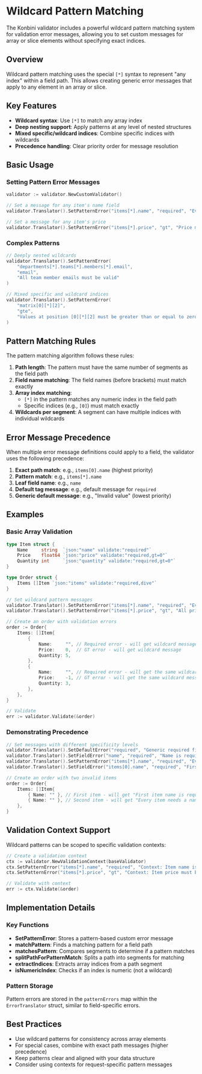 # Wildcard Pattern Matching

The Konbini validator includes a powerful wildcard pattern matching system for validation error messages, allowing you to set custom messages for array or slice elements without specifying exact indices.

## Overview

Wildcard pattern matching uses the special `[*]` syntax to represent "any index" within a field path. This allows creating generic error messages that apply to any element in an array or slice.

## Key Features

- **Wildcard syntax**: Use `[*]` to match any array index
- **Deep nesting support**: Apply patterns at any level of nested structures
- **Mixed specific/wildcard indices**: Combine specific indices with wildcards
- **Precedence handling**: Clear priority order for message resolution

## Basic Usage

### Setting Pattern Error Messages

```go
validator := validator.NewCustomValidator()

// Set a message for any item's name field
validator.Translator().SetPatternError("items[*].name", "required", "Every item must have a name")

// Set a message for any item's price
validator.Translator().SetPatternError("items[*].price", "gt", "Price must be greater than zero")
```

### Complex Patterns

```go
// Deeply nested wildcards
validator.Translator().SetPatternError(
    "departments[*].teams[*].members[*].email", 
    "email", 
    "All team member emails must be valid"
)

// Mixed specific and wildcard indices
validator.Translator().SetPatternError(
    "matrix[0][*][2]", 
    "gte", 
    "Values at position [0][*][2] must be greater than or equal to zero"
)
```

## Pattern Matching Rules

The pattern matching algorithm follows these rules:

1. **Path length**: The pattern must have the same number of segments as the field path
2. **Field name matching**: The field names (before brackets) must match exactly
3. **Array index matching**: 
   - `[*]` in the pattern matches any numeric index in the field path
   - Specific indices (e.g., `[0]`) must match exactly
4. **Wildcards per segment**: A segment can have multiple indices with individual wildcards

## Error Message Precedence

When multiple error message definitions could apply to a field, the validator uses the following precedence:

1. **Exact path match**: e.g., `items[0].name` (highest priority)
2. **Pattern match**: e.g., `items[*].name`
3. **Leaf field name**: e.g., `name`
4. **Default tag message**: e.g., default message for `required`
5. **Generic default message**: e.g., "Invalid value" (lowest priority)

## Examples

### Basic Array Validation

```go
type Item struct {
    Name     string  `json:"name" validate:"required"`
    Price    float64 `json:"price" validate:"required,gt=0"`
    Quantity int     `json:"quantity" validate:"required,gt=0"`
}

type Order struct {
    Items []Item `json:"items" validate:"required,dive"`
}

// Set wildcard pattern messages
validator.Translator().SetPatternError("items[*].name", "required", "Every item needs a name")
validator.Translator().SetPatternError("items[*].price", "gt", "All prices must be positive")

// Create an order with validation errors
order := Order{
    Items: []Item{
        {
            Name:     "", // Required error - will get wildcard message
            Price:    0,  // GT error - will get wildcard message
            Quantity: 5,
        },
        {
            Name:     "", // Required error - will get the same wildcard message
            Price:    -1, // GT error - will get the same wildcard message
            Quantity: 3,
        },
    },
}

// Validate
err := validator.Validate(&order)
```

### Demonstrating Precedence

```go
// Set messages with different specificity levels
validator.Translator().SetDefaultError("required", "Generic required field message")
validator.Translator().SetFieldError("name", "required", "Name is required (leaf)")
validator.Translator().SetPatternError("items[*].name", "required", "Every item needs a name (pattern)")
validator.Translator().SetFieldError("items[0].name", "required", "First item name is required (exact)")

// Create an order with two invalid items
order := Order{
    Items: []Item{
        { Name: "" }, // First item - will get "First item name is required (exact)"
        { Name: "" }, // Second item - will get "Every item needs a name (pattern)"
    },
}
```

## Validation Context Support

Wildcard patterns can be scoped to specific validation contexts:

```go
// Create a validation context
ctx := validator.NewValidationContext(baseValidator)
ctx.SetPatternError("items[*].name", "required", "Context: Item name is required")
ctx.SetPatternError("items[*].price", "gt", "Context: Item price must be positive")

// Validate with context
err := ctx.Validate(&order)
```

## Implementation Details

### Key Functions

- **SetPatternError**: Stores a pattern-based custom error message
- **matchPattern**: Finds a matching pattern for a field path
- **matchesPattern**: Compares segments to determine if a pattern matches
- **splitPathForPatternMatch**: Splits a path into segments for matching
- **extractIndices**: Extracts array indices from a path segment
- **isNumericIndex**: Checks if an index is numeric (not a wildcard)

### Pattern Storage

Pattern errors are stored in the `patternErrors` map within the `ErrorTranslator` struct, similar to field-specific errors.

## Best Practices

- Use wildcard patterns for consistency across array elements
- For special cases, combine with exact path messages (higher precedence)
- Keep patterns clear and aligned with your data structure
- Consider using contexts for request-specific pattern messages
